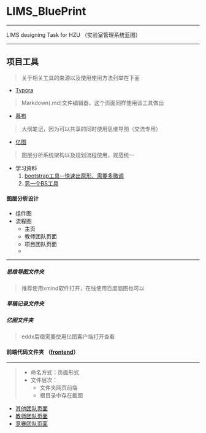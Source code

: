 # LIMS_BluePrint  

---

LIMS designing Task for HZU （实验室管理系统蓝图）

---

## 项目工具

> 关于相关工具的来源以及使用使用方法列举在下面

* [Typora](https://typora.io/)

> Markdown(.md)文件编辑器，这个页面同样使用该工具做出

* [幕布](https://mubu.com/)

> 大纲笔记，因为可以共享的同时使用思维导图（交流专用）

* [亿图](https://www.edrawsoft.cn/)

> 图层分析系统架构以及规划流程使用，规范统一

* 学习资料
  1. [bootstrap工具--快速出原形，需要多微调](https://www.bootcss.com/p/layoutit/)
  2. [另一个BS工具](http://www.ibootstrap.cn/)



#### 图层分析设计

* 组件图
* 流程图
  * 主页
  * 教师团队页面
  * 项目团队页面
  * 

----

##### 思维导图文件夹

> 推荐使用xmind软件打开，在线使用百度脑图也可以

##### 草稿记录文件夹



##### 亿图文件夹

> eddx后缀需要使用亿图客户端打开查看

#### 前端代码文件夹 （[frontend](https://github.com/you-know-who-2017/LIMS_BluePrint/tree/main/frontend)）

---

> * 命名方式：页面形式
> * 文件层次：
>   * 文件夹网页前端
>   * 根目录中存在截图

* [其他团队页面](https://github.com/you-know-who-2017/LIMS_BluePrint/tree/main/frontend/%E5%85%B6%E4%BB%96%E5%9B%A2%E9%98%9F%E9%A1%B5%E9%9D%A2)
* [教师团队页面](https://github.com/you-know-who-2017/LIMS_BluePrint/tree/main/frontend/%E6%95%99%E5%B8%88%E5%9B%A2%E9%98%9F%E9%A1%B5%E9%9D%A2)
* [竞赛团队页面](https://github.com/you-know-who-2017/LIMS_BluePrint/tree/main/frontend/%E7%AB%9E%E8%B5%9B%E5%9B%A2%E9%98%9F)

 




